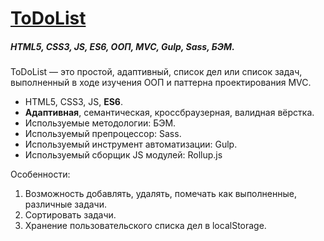 # [ToDoList](https://my420.github.io/ToDoList/)
##### HTML5, CSS3, JS, **ES6**, **ООП**, **MVC**, Gulp, Sass, БЭМ.
ToDoList — это простой, адаптивный, список дел или список задач, выполненный в ходе изучения ООП и паттерна проектирования MVC.
* HTML5, CSS3, JS, **ES6**.
* **Адаптивная**, семантическая, кроссбраузерная, валидная вёрстка.
* Используемые методологии: БЭМ.
* Используемый препроцессор: Sass.
* Используемый инструмент автоматизации: Gulp.
* Используемый сборщик JS модулей: Rollup.js

Особенности:
1. Возможность добавлять, удалять, помечать как выполненные, различные задачи.
2. Сортировать задачи.
3. Хранение пользовательского списка дел в localStorage.
